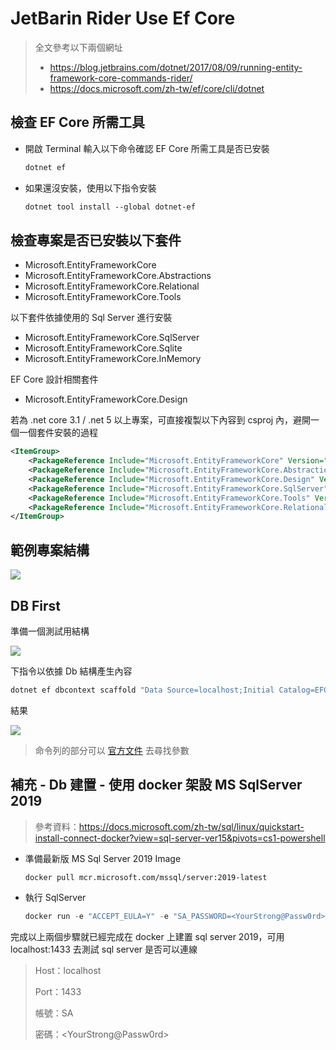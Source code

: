 # JetBarin Rider Use Ef Core

> 全文參考以下兩個網址
> * https://blog.jetbrains.com/dotnet/2017/08/09/running-entity-framework-core-commands-rider/
> * https://docs.microsoft.com/zh-tw/ef/core/cli/dotnet

## 檢查 EF Core 所需工具
* 開啟 Terminal 輸入以下命令確認 EF Core 所需工具是否已安裝

    ```cl
    dotnet ef
    ```
    
* 如果還沒安裝，使用以下指令安裝

    ```cl
    dotnet tool install --global dotnet-ef
    ```
    
## 檢查專案是否已安裝以下套件
* Microsoft.EntityFrameworkCore
* Microsoft.EntityFrameworkCore.Abstractions
* Microsoft.EntityFrameworkCore.Relational
* Microsoft.EntityFrameworkCore.Tools

以下套件依據使用的 Sql Server 進行安裝
* Microsoft.EntityFrameworkCore.SqlServer
* Microsoft.EntityFrameworkCore.Sqlite
* Microsoft.EntityFrameworkCore.InMemory

EF Core 設計相關套件
* Microsoft.EntityFrameworkCore.Design

若為 .net core 3.1 / .net 5 以上專案，可直接複製以下內容到 csproj 內，避開一個一個套件安裝的過程
```xml
<ItemGroup>
    <PackageReference Include="Microsoft.EntityFrameworkCore" Version="5.0.7" />
    <PackageReference Include="Microsoft.EntityFrameworkCore.Abstractions" Version="5.0.7" />
    <PackageReference Include="Microsoft.EntityFrameworkCore.Design" Version="5.0.7" />
    <PackageReference Include="Microsoft.EntityFrameworkCore.SqlServer" Version="5.0.7" />
    <PackageReference Include="Microsoft.EntityFrameworkCore.Tools" Version="5.0.7" />
    <PackageReference Include="Microsoft.EntityFrameworkCore.Relational" Version="5.0.7" />
</ItemGroup>
```

## 範例專案結構
![](https://i.imgur.com/Jb8VaAW.png)

## DB First
準備一個測試用結構

![](https://i.imgur.com/tHxKajW.png)

下指令以依據 Db 結構產生內容

```cl
dotnet ef dbcontext scaffold "Data Source=localhost;Initial Catalog=EFCoreSample;Persist Security Info=False;User ID=SA;Password=<YourStrong@Passw0rd>;Pooling=False;MultipleActiveResultSets=False;Encrypt=False;TrustServerCertificate=False" Microsoft.EntityFrameworkCore.SqlServer -c DbFirstContext
```

結果

![](https://i.imgur.com/rXb38yn.png)

> 命令列的部分可以 [官方文件](https://docs.microsoft.com/zh-tw/ef/core/cli/dotnet) 去尋找參數

## 補充 - Db 建置 - 使用 docker 架設 MS SqlServer 2019

> 參考資料：https://docs.microsoft.com/zh-tw/sql/linux/quickstart-install-connect-docker?view=sql-server-ver15&pivots=cs1-powershell

* 準備最新版 MS Sql Server 2019 Image

    ```cli
    docker pull mcr.microsoft.com/mssql/server:2019-latest
    ```
    
* 執行 SqlServer

    ```cl
    docker run -e "ACCEPT_EULA=Y" -e "SA_PASSWORD=<YourStrong@Passw0rd>" -p 1433:1433 --name sql1 -h sql1 -d mcr.microsoft.com/mssql/server:2019-latest
    ```

完成以上兩個步驟就已經完成在 docker 上建置 sql server 2019，可用 localhost:1433 去測試 sql server 是否可以連線

> Host：localhost
> 
> Port：1433
> 
> 帳號：SA
> 
> 密碼：\<YourStrong@Passw0rd\>

